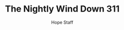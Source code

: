 ---
image: /assets/img/nwd/311_nwd_psalm_37_3_a_niv.png
title: The Nightly Wind Down 311
number: 311
categories:
  - The Nightly Wind Down
author: Hope Staff
notes: The Nightly Wind Down 311
embed: >-
  EMBED_GOES_HERE
transcript: >-
  SOME LINES OF TEXT START HERE
---